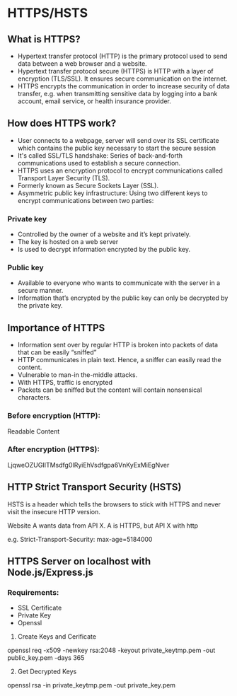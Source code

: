 # HTTPS/HSTS

## What is HTTPS?

- Hypertext transfer protocol (HTTP) is the primary protocol used to send data between a web browser and a website.
- Hypertext transfer protocol secure (HTTPS) is HTTP with a layer of encryption (TLS/SSL). It ensures secure communication on the internet.
- HTTPS encrypts the communication in order to increase security of data transfer, e.g. when transmitting sensitive data by logging into a bank account, email service, or health insurance provider.

## How does HTTPS work?

- User connects to a webpage, server will send over its SSL certificate which contains the public key necessary to start the secure session
- It's called SSL/TLS handshake: Series of back-and-forth communications used to establish a secure connection.
- HTTPS uses an encryption protocol to encrypt communications called Transport Layer Security (TLS).
- Formerly known as Secure Sockets Layer (SSL).
- Asymmetric public key infrastructure: Using two different keys to encrypt communications between two parties:

### Private key

- Controlled by the owner of a website and it’s kept privately.
- The key is hosted on a web server
- Is used to decrypt information encrypted by the public key.

### Public key

- Available to everyone who wants to communicate with the server in a secure manner.
- Information that’s encrypted by the public key can only be decrypted by the private key.

## Importance of HTTPS

- Information sent over by regular HTTP is broken into packets of data that can be easily “sniffed”
- HTTP communicates in plain text. Hence, a sniffer can easily read the content.
- Vulnerable to man-in the-middle attacks.
- With HTTPS, traffic is encrypted
- Packets can be sniffed but the content will contain nonsensical characters.

### Before encryption (HTTP):

Readable Content

### After encryption (HTTPS):

LjqweOZUGIITMsdfg0IRyiEhVsdfgpa6VnKyExMiEgNver

## HTTP Strict Transport Security (HSTS)

HSTS is a header which tells the browsers to stick with HTTPS and never visit the insecure HTTP version.

Website A wants data from API X. A is HTTPS, but API X with http

e.g. Strict-Transport-Security: max-age=5184000

## HTTPS Server on localhost with Node.js/Express.js

### Requirements:

- SSL Certificate
- Private Key
- Openssl

1. Create Keys and Cerificate

openssl req -x509 -newkey rsa:2048 -keyout private_keytmp.pem -out public_key.pem -days 365

2. Get Decrypted Keys

openssl rsa -in private_keytmp.pem -out private_key.pem
